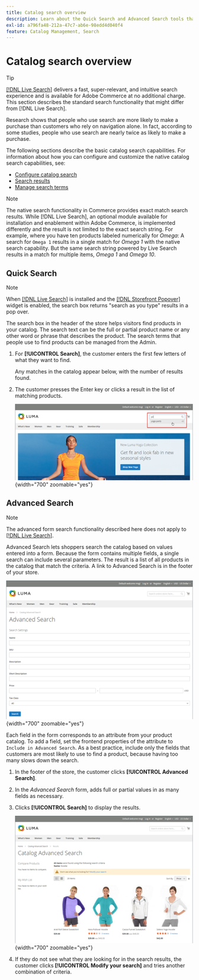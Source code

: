 ```yaml
---
title: Catalog search overview
description: Learn about the Quick Search and Advanced Search tools that customers can use to locate products on the storefront.
exl-id: a796fa48-212a-47c7-ab6e-98edd4d040f4
feature: Catalog Management, Search
---
```

# Catalog search overview

>[!TIP]
>
>[[!DNL Live Search]](https://experienceleague.adobe.com/docs/commerce-merchant-services/live-search/overview.html) delivers a fast, super-relevant, and intuitive search experience and is available for Adobe Commerce at no additional charge. This section describes the standard search functionality that might differ from [!DNL Live Search].

Research shows that people who use search are more likely to make a purchase than customers who rely on navigation alone. In fact, according to some studies, people who use search are nearly twice as likely to make a purchase.

The following sections describe the basic catalog search capabilities. For information about how you can configure and customize the native catalog search capabilities, see:

- [Configure catalog search](search-configuration.md)
- [Search results](search-results.md)
- [Manage search terms](search-terms.md)

>[!NOTE]
>
>The native search functionality in Commerce provides exact match search results. While [!DNL Live Search], an optional module available for installation and enablement within Adobe Commerce, is implemented differently and the result is not limited to the exact search string. For example, where you have ten products labeled numerically for _Omega_: A search for `Omega 1` results in a single match for _Omega 1_ with the native search capability. But the same search string powered by Live Search results in a match for multiple items, _Omega 1_ and _Omega 10_.

## Quick Search

>[!NOTE]
>
>When [[!DNL Live Search]](https://experienceleague.adobe.com/en/docs/commerce-merchant-services/live-search/overview) is installed and the [[!DNL Storefront Popover]](https://experienceleague.adobe.com/en/docs/commerce-merchant-services/live-search/live-search-storefront/storefront-popover) widget is enabled, the search box returns "search as you type" results in a pop over.

The search box in the header of the store helps visitors find products in your catalog. The search text can be the full or partial product name or any other word or phrase that describes the product. The search terms that people use to find products can be managed from the Admin.

1. For **[!UICONTROL Search]**, the customer enters the first few letters of what they want to find.

   Any matches in the catalog appear below, with the number of results found.

1. The customer presses the Enter key or clicks a result in the list of matching products.

   ![Search](./assets/storefront-search-box.png){width="700" zoomable="yes"}

## Advanced Search

>[!NOTE]
>
>The advanced form search functionality described here does not apply to [[!DNL Live Search]](https://experienceleague.adobe.com/docs/commerce-merchant-services/live-search/overview.html).

Advanced Search lets shoppers search the catalog based on values entered into a form. Because the form contains multiple fields, a single search can include several parameters. The result is a list of all products in the catalog that match the criteria. A link to Advanced Search is in the footer of your store.

![Advanced Search](./assets/storefront-search-advanced.png){width="700" zoomable="yes"}

Each field in the form corresponds to an attribute from your product catalog. To add a field, set the frontend properties of the attribute to `Include in Advanced Search`. As a best practice, include only the fields that customers are most likely to use to find a product, because having too many slows down the search.

1. In the footer of the store, the customer clicks **[!UICONTROL Advanced Search]**.

1. In the _Advanced Search_ form, adds full or partial values in as many fields as necessary.

1. Clicks **[!UICONTROL Search]** to display the results.

   ![Search Results](./assets/storefront-search-advanced-results-modify.png){width="700" zoomable="yes"}

1. If they do not see what they are looking for in the search results, the customer clicks **[!UICONTROL Modify your search]** and tries another combination of criteria.
